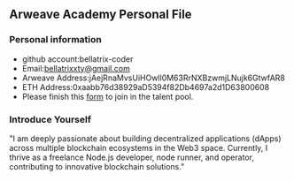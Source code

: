 ## Arweave Academy Personal File

### Personal information

- github account:bellatrix-coder
- Email:bellatrixxty@gmail.com
- Arweave Address:jAejRnaMvsUiHOwll0M63RrNXBzwmjLNujk6GtwfAR8
- ETH Address:0xaabb76d38929aD5394f82Db4697a2d1D63800608
- Please finish this [form](https://docs.google.com/forms/d/e/1FAIpQLSfWA5fIIcBgmRppm3jNz5vmf9Mai_QMVil-2pO4r7YKn_Zhtw/viewform?usp=sf_link) to join in the talent pool.

### Introduce Yourself
"I am deeply passionate about building decentralized applications (dApps) across multiple blockchain ecosystems in the Web3 space. Currently, I thrive as a freelance Node.js developer, node runner, and operator, contributing to innovative blockchain solutions."
